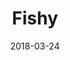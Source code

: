 ---
title: Fishy
date: '2018-03-24'
thumb_image: images/mar-3yo/fishy.jpg
thumb_image_alt: Fishy
image: images/mar-3yo/fishy.jpg
image_alt: Fishy
template: project
---	